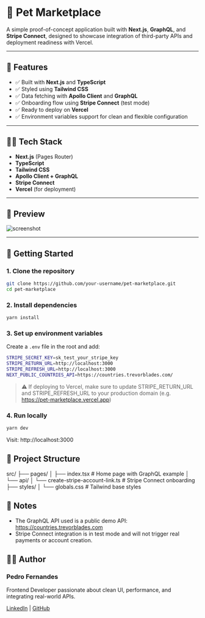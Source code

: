 # 🐾 Pet Marketplace

A simple proof-of-concept application built with **Next.js**, **GraphQL**, and **Stripe Connect**, designed to showcase integration of third-party APIs and deployment readiness with Vercel.

---

## 🚀 Features

- ✅ Built with **Next.js** and **TypeScript**
- ✅ Styled using **Tailwind CSS**
- ✅ Data fetching with **Apollo Client** and **GraphQL**
- ✅ Onboarding flow using **Stripe Connect** (test mode)
- ✅ Ready to deploy on **Vercel**
- ✅ Environment variables support for clean and flexible configuration

---

## 🧑‍💻 Tech Stack

- **Next.js** (Pages Router)
- **TypeScript**
- **Tailwind CSS**
- **Apollo Client + GraphQL**
- **Stripe Connect**
- **Vercel** (for deployment)

---

## 📸 Preview

![screenshot](https://via.placeholder.com/1200x600?text=Pet+Marketplace+Demo)

---

## 🔧 Getting Started

### 1. Clone the repository

```bash
git clone https://github.com/your-username/pet-marketplace.git
cd pet-marketplace
```

### 2. Install dependencies

```bash
yarn install
```

### 3. Set up environment variables

Create a `.env` file in the root and add:

```bash
STRIPE_SECRET_KEY=sk_test_your_stripe_key
STRIPE_RETURN_URL=http://localhost:3000
STRIPE_REFRESH_URL=http://localhost:3000
NEXT_PUBLIC_COUNTRIES_API=https://countries.trevorblades.com/
```

> ⚠️ If deploying to Vercel, make sure to update STRIPE_RETURN_URL and STRIPE_REFRESH_URL to your production domain (e.g. https://pet-marketplace.vercel.app)

### 4. Run locally

```bash
yarn dev
```

Visit: http://localhost:3000

## 📂 Project Structure

src/
├── pages/
│ ├── index.tsx # Home page with GraphQL example
│ └── api/
│ └── create-stripe-account-link.ts # Stripe Connect onboarding
├── styles/
│ └── globals.css # Tailwind base styles

## 📌 Notes

- The GraphQL API used is a public demo API: https://countries.trevorblades.com
- Stripe Connect integration is in test mode and will not trigger real payments or account creation.

## 👨‍💻 Author

### Pedro Fernandes

Frontend Developer passionate about clean UI, performance, and integrating real-world APIs.

[LinkedIn](https://www.linkedin.com/in/pedrusco/) | [GitHub](https://github.com/pedrusco)
